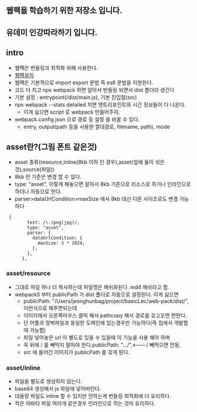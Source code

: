 ## 웹팩을 학습하기 위한 저장소 입니다.

## 유데미 인강따라하기 입니다.

## intro

- 웹팩은 번들링과 최적화 위해 사용한다.
- [웹팩설치](https://webpack.js.org/guides/getting-started/)
- 웹팩은 기본적으로 import export 문법 즉 es6 문법을 지원한다.
- 코드 다 치고 npx webpack 하면 알아서 번들링 되면서 dist 폴더라 생긴다
- 기본 설정 : entrypoint(/dist/main.js), 기본 진입점(src)
- npx webpack --stats detailed 치면 엔트리포인트와 시간 정보들이 다 나온다.
  - 이게 싫으면 script 로 webpack 만들어주자.
- webpack.config.json 으로 경로 등 설정 을 바꿀 수 있다.
  - entry, output(path 등을 사용한 절대경로, filename, path), mode

## asset란?(그림 폰트 같은것)

- asset 종류(resource,inline(8kb 이하 인 경우),asset(앞에 둘이 섞은 것),source(파일))
- 8kb 란 기준은 변경 할 수 있다.
- type: "asset", 이렇게 해놓으면 알아서 8kb 기준으로 리소스로 하거나 인라인으로 하더나 자동으로 한다.
- parser>dataUrlCondition>maxSize 에서 8kb 대신 다른 사이즈로도 변경 가능하다

```
 {
        test: /\.(png|jpg)/,
        type: "asset",
        parser: {
          dataUrlCondition: {
            maxSize: 3 * 1024,
          },
        },
      },
```

### asset/resource

- 그대로 파일 하나 더 복사하는데 파일명은 해쉬화된다. md4 해쉬라고 함.
- webpack5 부터 publicPath 가 dist 폴더로 자동으로 설정된다. 이게 싫으면
  - publicPath: "/Users/jeonghunbag/project/basicLec/web-pack/dist/", 이런식으로 해주면되는데
  - 이미지에서 오른쪽마우스 클릭 해서 pathcopy 해서 경로를 갖고오면 편한다.
  - 단 어플과 정벅파일과 동일한 도메인에 있는경우만 가능하다(즉 집에서 개발할때 가능함)
  - 파일 넣어놓은 url 이 별도로 있을 수 있을때 이 기능을 사용 해야 하며
  - 꼭 뒤에 / 를 빼먹지 말아야 한다.publicPath: ".../",<---/ 빼먹으면 안됨.
  - src 에 들어간 이미지가 publicPath 를 갖게 된다.

### asset/inline

- 파일을 별도로 생성하지 않는다.
- base64 생성해서 js 파일에 넣어버린다.
- 대용량 파일도 inline 할 수 있지만 안하는게 번들링 최적화에 더 유리하다.
- 작은 아바타 파일 여러개 같은경우 인라인으로 하는 것이 유리하다.
